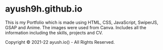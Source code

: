 # ayush9h.github.io
This is my Portfolio which is made using HTML, CSS, JavaScript, SwiperJS, GSAP and Anime.
The images were used from Canva.
Includes all the information including the skills, projects and CV.

Copyright © 2021-22 ayush.io() - All Rights Reserved.
